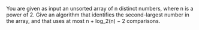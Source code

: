 You are given as input an unsorted array of n distinct numbers, where n is a power of 2. Give an algorithm that identifies the second-largest number in the array, and that uses at most n + log_2(n) − 2 comparisons.